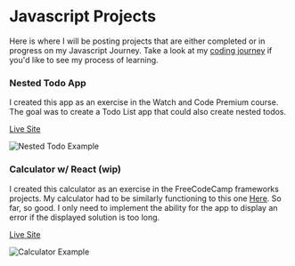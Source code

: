 # Javascript Projects
Here is where I will be posting projects that are either completed or in progress on my Javascript Journey. Take a look at my [coding journey](https://github.com/jordanvidrine/coding-journey/) if you'd like to see my process of learning.

### Nested Todo App
I created this app as an exercise in the Watch and Code Premium course. The goal was to create a Todo List app that could also create nested todos.

[Live Site](https://jordanvidrine.github.io/nested-todos/index.html)

<img src="https://github.com/jordanvidrine/nested-todos/blob/master/Nested%20Todo%20App%20Example.gif" alt="Nested Todo Example">

### Calculator w/ React (wip)
I created this calculator as an exercise in the FreeCodeCamp frameworks projects. My calculator had to be similarly functioning to this one [Here](https://codepen.io/freeCodeCamp/full/wgGVVX). So far, so good. I only need to implement the ability for the app to display an error if the displayed solution is too long.

[Live Site](https://jordanvidrine.github.io/calculator/index.html)

<img src="https://github.com/jordanvidrine/jordanvidrine.github.io/blob/master/calculator/assetts/calculator-app.gif" alt="Calculator Example">
